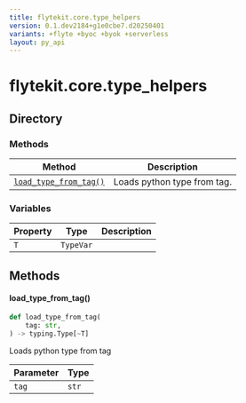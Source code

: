 ```yaml
---
title: flytekit.core.type_helpers
version: 0.1.dev2184+g1e0cbe7.d20250401
variants: +flyte +byoc +byok +serverless
layout: py_api
---
```


# flytekit.core.type_helpers

## Directory

### Methods

| Method | Description |
|-|-|
| [`load_type_from_tag()`](#load_type_from_tag) | Loads python type from tag. |


### Variables

| Property | Type | Description |
|-|-|-|
| `T` | `TypeVar` |  |

## Methods

#### load_type_from_tag()

```python
def load_type_from_tag(
    tag: str,
) -> typing.Type[~T]
```
Loads python type from tag


| Parameter | Type |
|-|-|
| `tag` | `str` |

